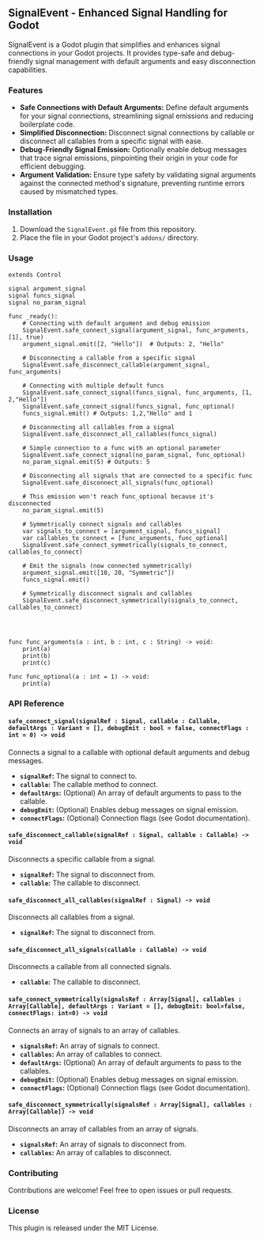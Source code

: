 ## SignalEvent - Enhanced Signal Handling for Godot

SignalEvent is a Godot plugin that simplifies and enhances signal connections in your Godot projects. It provides type-safe and debug-friendly signal management with default arguments and easy disconnection capabilities.

### Features

- **Safe Connections with Default Arguments:** Define default arguments for your signal connections, streamlining signal emissions and reducing boilerplate code.
- **Simplified Disconnection:** Disconnect signal connections by callable or disconnect all callables from a specific signal with ease.
- **Debug-Friendly Signal Emission:** Optionally enable debug messages that trace signal emissions, pinpointing their origin in your code for efficient debugging.
- **Argument Validation:** Ensure type safety by validating signal arguments against the connected method's signature, preventing runtime errors caused by mismatched types.

### Installation

1. Download the `SignalEvent.gd` file from this repository.
2. Place the file in your Godot project's `addons/` directory.

### Usage

```gdscript
extends Control

signal argument_signal
signal funcs_signal
signal no_param_signal

func _ready():
	# Connecting with default argument and debug emission
	SignalEvent.safe_connect_signal(argument_signal, func_arguments, [1], true) 
	argument_signal.emit([2, "Hello"])  # Outputs: 2, "Hello"

	# Disconnecting a callable from a specific signal
	SignalEvent.safe_disconnect_callable(argument_signal, func_arguments)

	# Connecting with multiple default funcs
	SignalEvent.safe_connect_signal(funcs_signal, func_arguments, [1, 2,"Hello"])
	SignalEvent.safe_connect_signal(funcs_signal, func_optional)
	funcs_signal.emit() # Outputs: 1,2,"Hello" and 1 

	# Disconnecting all callables from a signal
	SignalEvent.safe_disconnect_all_callables(funcs_signal)
	
	# Simple connection to a func with an optional parameter
	SignalEvent.safe_connect_signal(no_param_signal, func_optional)
	no_param_signal.emit(5) # Outputs: 5

	# Disconnecting all signals that are connected to a specific func
	SignalEvent.safe_disconnect_all_signals(func_optional)
	
	# This emission won't reach func_optional because it's disconnected
	no_param_signal.emit(5) 
	
	# Symmetrically connect signals and callables 
	var signals_to_connect = [argument_signal, funcs_signal]
	var callables_to_connect = [func_arguments, func_optional]
	SignalEvent.safe_connect_symmetrically(signals_to_connect, callables_to_connect)

	# Emit the signals (now connected symmetrically)
	argument_signal.emit([10, 20, "Symmetric"]) 
	funcs_signal.emit()

	# Symmetrically disconnect signals and callables
	SignalEvent.safe_disconnect_symmetrically(signals_to_connect, callables_to_connect)
	



func func_arguments(a : int, b : int, c : String) -> void:
	print(a)
	print(b)
	print(c)

func func_optional(a : int = 1) -> void:
	print(a)
```

### API Reference

#### `safe_connect_signal(signalRef : Signal, callable : Callable, defaultArgs : Variant = [], debugEmit : bool = false, connectFlags : int = 0) -> void`

Connects a signal to a callable with optional default arguments and debug messages.

- **`signalRef`:** The signal to connect to.
- **`callable`:** The callable method to connect.
- **`defaultArgs`:** (Optional) An array of default arguments to pass to the callable.
- **`debugEmit`:** (Optional) Enables debug messages on signal emission.
- **`connectFlags`:** (Optional) Connection flags (see Godot documentation).

#### `safe_disconnect_callable(signalRef : Signal, callable : Callable) -> void`

Disconnects a specific callable from a signal.

- **`signalRef`:** The signal to disconnect from.
- **`callable`:** The callable to disconnect.

#### `safe_disconnect_all_callables(signalRef : Signal) -> void`

Disconnects all callables from a signal.

- **`signalRef`:** The signal to disconnect from.

#### `safe_disconnect_all_signals(callable : Callable) -> void`

Disconnects a callable from all connected signals.

- **`callable`:** The callable to disconnect.

#### `safe_connect_symmetrically(signalsRef : Array[Signal], callables : Array[Callable], defaultArgs : Variant = [], debugEmit: bool=false, connectFlags: int=0) -> void`

Connects an array of signals to an array of callables.

- **`signalsRef`:** An array of signals to connect.
- **`callables`:** An array of callables to connect.
- **`defaultArgs`:** (Optional) An array of default arguments to pass to the callables.
- **`debugEmit`:** (Optional) Enables debug messages on signal emission.
- **`connectFlags`:** (Optional) Connection flags (see Godot documentation).


#### `safe_disconnect_symmetrically(signalsRef : Array[Signal], callables : Array[Callable]) -> void`

Disconnects an array of callables from an array of signals.

- **`signalsRef`:** An array of signals to disconnect from.
- **`callables`:** An array of callables to disconnect.


### Contributing

Contributions are welcome! Feel free to open issues or pull requests.

### License

This plugin is released under the MIT License. 

